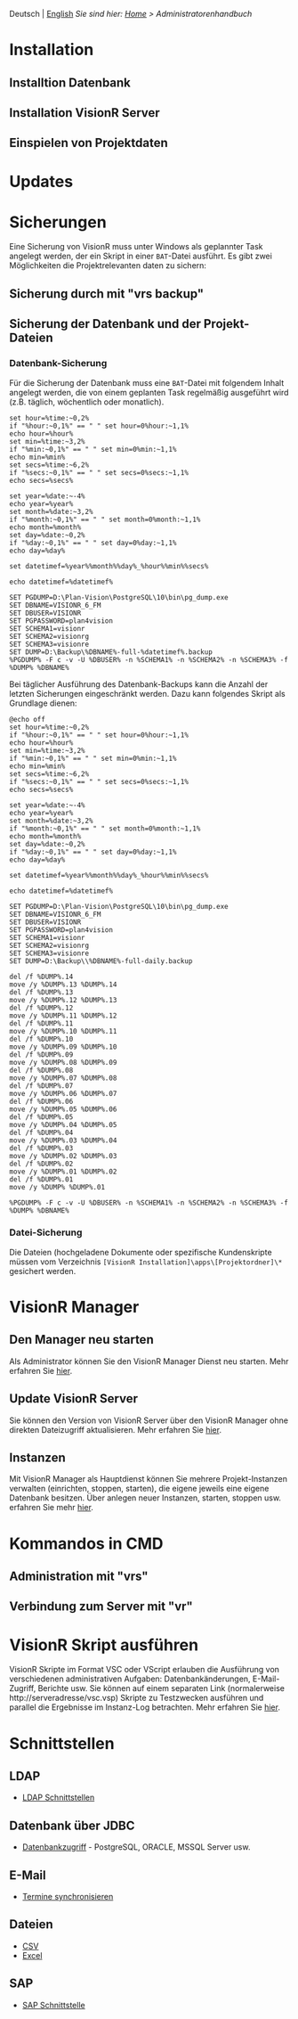 <!-- TITLE: Administratorenhandbuch -->
<!-- SUBTITLE: Administrative Aufgaben -->

Deutsch | [English](/en/admin-guide)
*Sie sind hier: [Home](/home) > Administratorenhandbuch*
# Installation
## Installtion Datenbank
## Installation VisionR Server
## Einspielen von Projektdaten
# Updates
# Sicherungen
Eine Sicherung von VisionR muss unter Windows als geplannter Task angelegt werden, der ein Skript in einer `BAT`-Datei ausführt.  Es gibt zwei Möglichkeiten die Projektrelevanten daten zu sichern:
## Sicherung durch mit "vrs backup"
## Sicherung der Datenbank und der Projekt-Dateien

### Datenbank-Sicherung
Für die Sicherung der Datenbank muss eine `BAT`-Datei mit folgendem Inhalt angelegt werden, die von einem geplanten Task regelmäßig ausgeführt wird (z.B. täglich, wöchentlich oder monatlich).

```batchfile
set hour=%time:~0,2%
if "%hour:~0,1%" == " " set hour=0%hour:~1,1%
echo hour=%hour%
set min=%time:~3,2%
if "%min:~0,1%" == " " set min=0%min:~1,1%
echo min=%min%
set secs=%time:~6,2%
if "%secs:~0,1%" == " " set secs=0%secs:~1,1%
echo secs=%secs%

set year=%date:~-4%
echo year=%year%
set month=%date:~3,2%
if "%month:~0,1%" == " " set month=0%month:~1,1%
echo month=%month%
set day=%date:~0,2%
if "%day:~0,1%" == " " set day=0%day:~1,1%
echo day=%day%

set datetimef=%year%%month%%day%_%hour%%min%%secs%

echo datetimef=%datetimef%

SET PGDUMP=D:\Plan-Vision\PostgreSQL\10\bin\pg_dump.exe
SET DBNAME=VISIONR_6_FM
SET DBUSER=VISIONR
SET PGPASSWORD=plan4vision
SET SCHEMA1=visionr
SET SCHEMA2=visionrg
SET SCHEMA3=visionre
SET DUMP=D:\Backup\%DBNAME%-full-%datetimef%.backup
%PGDUMP% -F c -v -U %DBUSER% -n %SCHEMA1% -n %SCHEMA2% -n %SCHEMA3% -f %DUMP% %DBNAME%
```

Bei täglicher Ausführung des Datenbank-Backups kann die Anzahl der letzten Sicherungen eingeschränkt werden. Dazu kann folgendes Skript als Grundlage dienen:

```batchfile
@echo off
set hour=%time:~0,2%
if "%hour:~0,1%" == " " set hour=0%hour:~1,1%
echo hour=%hour%
set min=%time:~3,2%
if "%min:~0,1%" == " " set min=0%min:~1,1%
echo min=%min%
set secs=%time:~6,2%
if "%secs:~0,1%" == " " set secs=0%secs:~1,1%
echo secs=%secs%

set year=%date:~-4%
echo year=%year%
set month=%date:~3,2%
if "%month:~0,1%" == " " set month=0%month:~1,1%
echo month=%month%
set day=%date:~0,2%
if "%day:~0,1%" == " " set day=0%day:~1,1%
echo day=%day%

set datetimef=%year%%month%%day%_%hour%%min%%secs%

echo datetimef=%datetimef%

SET PGDUMP=D:\Plan-Vision\PostgreSQL\10\bin\pg_dump.exe
SET DBNAME=VISIONR_6_FM
SET DBUSER=VISIONR
SET PGPASSWORD=plan4vision
SET SCHEMA1=visionr
SET SCHEMA2=visionrg
SET SCHEMA3=visionre
SET DUMP=D:\Backup\\%DBNAME%-full-daily.backup

del /f %DUMP%.14
move /y %DUMP%.13 %DUMP%.14
del /f %DUMP%.13
move /y %DUMP%.12 %DUMP%.13
del /f %DUMP%.12
move /y %DUMP%.11 %DUMP%.12
del /f %DUMP%.11
move /y %DUMP%.10 %DUMP%.11
del /f %DUMP%.10
move /y %DUMP%.09 %DUMP%.10
del /f %DUMP%.09
move /y %DUMP%.08 %DUMP%.09
del /f %DUMP%.08
move /y %DUMP%.07 %DUMP%.08
del /f %DUMP%.07
move /y %DUMP%.06 %DUMP%.07
del /f %DUMP%.06
move /y %DUMP%.05 %DUMP%.06
del /f %DUMP%.05
move /y %DUMP%.04 %DUMP%.05
del /f %DUMP%.04
move /y %DUMP%.03 %DUMP%.04
del /f %DUMP%.03
move /y %DUMP%.02 %DUMP%.03
del /f %DUMP%.02
move /y %DUMP%.01 %DUMP%.02
del /f %DUMP%.01
move /y %DUMP% %DUMP%.01

%PGDUMP% -F c -v -U %DBUSER% -n %SCHEMA1% -n %SCHEMA2% -n %SCHEMA3% -f %DUMP% %DBNAME%
```

### Datei-Sicherung
Die Dateien (hochgeladene Dokumente oder spezifische Kundenskripte müssen vom Verzeichnis `[VisionR Installation]\apps\[Projektordner]\*` gesichert werden.
# VisionR Manager
## Den Manager neu starten
Als Administrator können Sie den VisionR Manager Dienst neu starten.
Mehr erfahren Sie [hier](/de/manager/restart).
## Update VisionR Server
Sie können den Version von VisionR Server über den VisionR Manager ohne direkten Dateizugriff aktualisieren.
Mehr erfahren Sie [hier](/de/manager/update).
## Instanzen
Mit VisionR Manager als Hauptdienst können Sie mehrere Projekt-Instanzen verwalten (einrichten, stoppen, starten), die eigene jeweils eine eigene Datenbank besitzen.
Über anlegen neuer Instanzen, starten, stoppen usw. erfahren Sie mehr [hier](/de/manager/instances).
# Kommandos in CMD
## Administration mit "vrs"
## Verbindung zum Server mit "vr"
# VisionR Skript ausführen
VisionR Skripte im Format VSC oder VScript erlauben die Ausführung von verschiedenen administrativen Aufgaben: Datenbankänderungen, E-Mail-Zugriff, Berichte usw. 
Sie können auf einem separaten Link (normalerweise http://serveradresse/vsc.vsp) Skripte zu Testzwecken ausführen und parallel die Ergebnisse im Instanz-Log betrachten.
Mehr erfahren Sie [hier](/de-DE/admin-guide/vsc).
# Schnittstellen
## LDAP
* [LDAP Schnittstellen](/de/admin-guide/interfaces/ldap)
## Datenbank über JDBC
* [Datenbankzugriff](/de/admin-guide/interfaces/database) - PostgreSQL, ORACLE, MSSQL Server usw.
## E-Mail
* [Termine synchronisieren](/de/admin-guide/interfaces/email/ics)
## Dateien
* [CSV](/de/admin-guide/interfaces/files/csv)
* [Excel](/de/admin-guide/interfaces/files/excel)
## SAP
* [SAP Schnittstelle](/de/admin-guide/interfaces/sap)